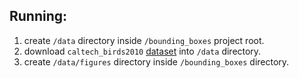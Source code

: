 ## Running:
1. create `/data` directory inside `/bounding_boxes` project root.
2. download `caltech_birds2010` [dataset](https://drive.google.com/drive/folders/1xgqUw9uWzL5Kh88iPdX1TBQgnkc-wVKd?usp=sharing) into `/data` directory.
3. create `/data/figures` directory inside `/bounding_boxes` directory.